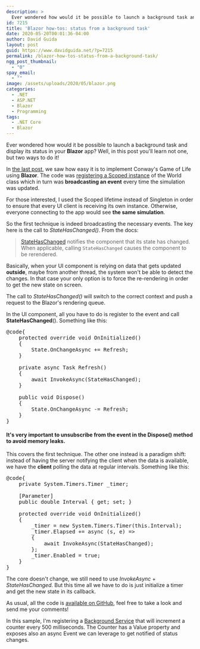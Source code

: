 ```yaml
---
description: >
  Ever wondered how would it be possible to launch a background task and display its status in your Blazor app?In this post you'll learn two ways to do it!
id: 7215
title: 'Blazor how-tos: status from a background task'
date: 2020-05-20T00:01:36-04:00
author: David Guida
layout: post
guid: https://www.davidguida.net/?p=7215
permalink: /blazor-how-tos-status-from-a-background-task/
ngg_post_thumbnail:
  - "0"
spay_email:
  - ""
image: /assets/uploads/2020/05/blazor.png
categories:
  - .NET
  - ASP.NET
  - Blazor
  - Programming
tags:
  - .NET Core
  - Blazor
---
```

Ever wondered how would it be possible to launch a background task and display its status in your **Blazor** app? Well, in this post you'll learn not one, but two ways to do it!

In <a rel="noreferrer noopener" href="https://www.davidguida.net/conways-game-of-life-with-blazor/" target="_blank">the last post</a>, we saw how easy it is to implement Conway's Game of Life using **Blazor**. The code was <a rel="noreferrer noopener" href="https://github.com/mizrael/ConwayBlazor/blob/master/ConwayBlazor/Startup.cs#L32" target="_blank">registering a Scoped instance</a> of the World class which in turn was **broadcasting an event** every time the simulation was updated.

For those interested, I used the Scoped lifetime instead of Singleton in order to ensure that every UI client is receiving its own instance. Otherwise, everyone connecting to the app would see **the same simulation**.

So the first technique is indeed broadcasting the necessary events. The key here is the call to _StateHasChanged()_. From the docs:

<blockquote class="wp-block-quote">
  <p>
    <a rel="noreferrer noopener" href="https://docs.microsoft.com/en-us/dotnet/api/microsoft.aspnetcore.components.componentbase.statehaschanged" target="_blank">StateHasChanged</a> notifies the component that its state has changed. When applicable, calling <code>StateHasChanged</code> causes the component to be rerendered.
  </p>
</blockquote>

Basically, when your UI component is relying on data that gets updated **outside**, maybe from another thread, the system won't be able to detect the changes. In that case your only option is to force the re-rendering in order to get the new state on screen.

The call to _StateHasChanged()_ will switch to the correct context and push a request to the Blazor's rendering queue.

In the UI component, all you have to do is register to the event and call __StateHasChanged__(). Something like this:

<pre class="EnlighterJSRAW" data-enlighter-language="csharp" data-enlighter-theme="" data-enlighter-highlight="" data-enlighter-linenumbers="" data-enlighter-lineoffset="" data-enlighter-title="" data-enlighter-group="">@code{
    protected override void OnInitialized()
    {
        State.OnChangeAsync += Refresh;
    }

    private async Task Refresh()
    {
        await InvokeAsync(StateHasChanged);
    }

    public void Dispose()
    {
        State.OnChangeAsync -= Refresh;
    }
}</pre>

#### It's very important to **unsubscribe** from the event in the Dispose() method to avoid memory leaks.

This covers the first technique. The other one instead is a paradigm shift: instead of having the server notifying the client when the data is available, we have the **client** polling the data at regular intervals. Something like this:

<pre class="EnlighterJSRAW" data-enlighter-language="csharp" data-enlighter-theme="" data-enlighter-highlight="" data-enlighter-linenumbers="" data-enlighter-lineoffset="" data-enlighter-title="" data-enlighter-group="">@code{
    private System.Timers.Timer _timer;

    [Parameter]
    public double Interval { get; set; }

    protected override void OnInitialized()
    {
        _timer = new System.Timers.Timer(this.Interval);
        _timer.Elapsed += async (s, e) =>
        {
            await InvokeAsync(StateHasChanged);
        };
        _timer.Enabled = true;
    }
}</pre>

The core doesn't change, we still need to use _InvokeAsync_ + _StateHasChanged_. But this time all we have to do is just initialize a timer and get the new state in its callback.

As usual, all the code is <a rel="noreferrer noopener" href="https://github.com/mizrael/BlazorBackgroundTask" target="_blank">available on GitHub</a>, feel free to take a look and send me your comments!

In this sample, I'm registering a <a rel="noreferrer noopener" href="https://www.davidguida.net/consuming-message-queues-using-net-core-background-workers-part-1-message-queues/" target="_blank">Background Service</a> that will increment a counter every 500 milliseconds. The Counter has a Value property and exposes also an async Event we can leverage to get notified of status changes.

<div class="post-details-footer-widgets">
</div>